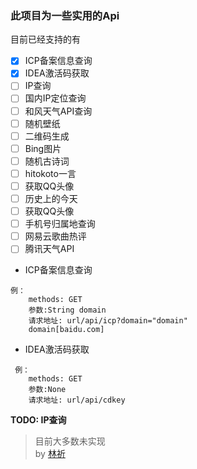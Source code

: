 ### 此项目为一些实用的Api

目前已经支持的有

- [x] ICP备案信息查询
- [x] IDEA激活码获取
- [ ] IP查询
- [ ] 国内IP定位查询
- [ ] 和风天气API查询
- [ ] 随机壁纸
- [ ] 二维码生成
- [ ] Bing图片
- [ ] 随机古诗词
- [ ] hitokoto一言
- [ ] 获取QQ头像
- [ ] 历史上的今天
- [ ] 获取QQ头像
- [ ] 手机号归属地查询
- [ ] 网易云歌曲热评
- [ ] 腾讯天气API

+ ICP备案信息查询
```url
例：
    methods: GET
    参数:String domain
    请求地址: url/api/icp?domain="domain" 
    domain[baidu.com]
```

+ IDEA激活码获取
```url
 例：
    methods: GET
    参数:None
    请求地址: url/api/cdkey
 ```

**TODO: IP查询**

> 目前大多数未实现  
by [林祈](https://dnslin.com)